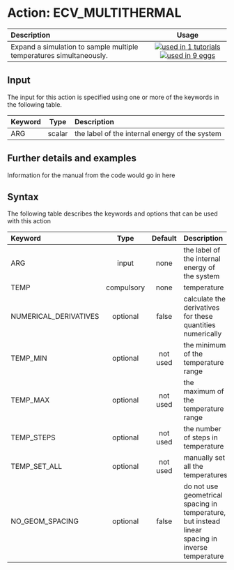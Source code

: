 # Action: ECV_MULTITHERMAL

| Description    | Usage |
|:--------|:--------:|
| Expand a simulation to sample multiple temperatures simultaneously. | [![used in 1 tutorials](https://img.shields.io/badge/tutorials-1-green.svg)](https://www.plumed-tutorials.org/browse.html?search=ECV_MULTITHERMAL)[![used in 9 eggs](https://img.shields.io/badge/nest-9-green.svg)](https://www.plumed-nest.org/browse.html?search=ECV_MULTITHERMAL) | 

## Input

The input for this action is specified using one or more of the keywords in the following table.

| Keyword |  Type | Description |
|:--------|:------:|:-----------|
| ARG | scalar | the label of the internal energy of the system |


## Further details and examples 
Information for the manual from the code would go in here 
## Syntax 
The following table describes the keywords and options that can be used with this action 

| Keyword | Type | Default | Description |
|:-------|:----:|:-------:|:-----------|
| ARG | input | none | the label of the internal energy of the system |
| TEMP | compulsory | none |  temperature |
| NUMERICAL_DERIVATIVES | optional | false |  calculate the derivatives for these quantities numerically |
| TEMP_MIN | optional | not used | the minimum of the temperature range |
| TEMP_MAX | optional | not used | the maximum of the temperature range |
| TEMP_STEPS | optional | not used | the number of steps in temperature |
| TEMP_SET_ALL | optional | not used | manually set all the temperatures |
| NO_GEOM_SPACING | optional | false |  do not use geometrical spacing in temperature, but instead linear spacing in inverse temperature |
